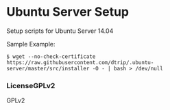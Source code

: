 # Ubuntu Server Setup

Setup scripts for Ubuntu Server 14.04

Sample Example:
```
$ wget --no-check-certificate https://raw.githubusercontent.com/dtrip/.ubuntu-server/master/src/installer -O - | bash > /dev/null
```

### LicenseGPLv2
GPLv2
